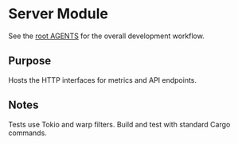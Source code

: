 # Server Module

See the [root AGENTS](../../AGENTS.md) for the overall development workflow.

## Purpose
Hosts the HTTP interfaces for metrics and API endpoints.

## Notes
Tests use Tokio and warp filters. Build and test with standard Cargo commands.

